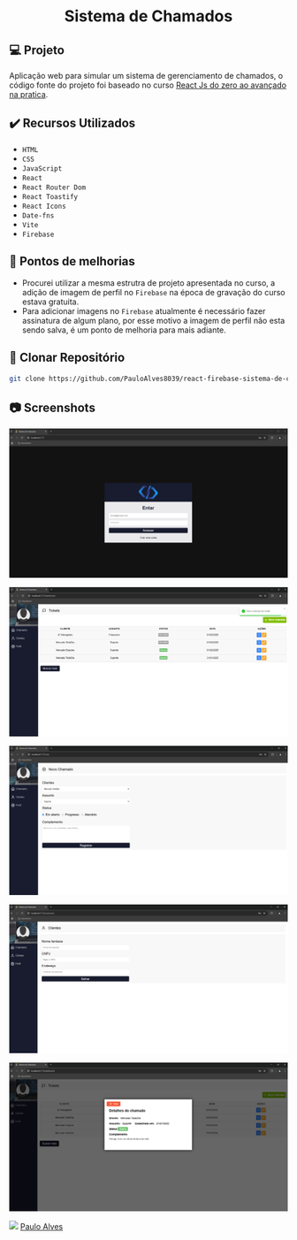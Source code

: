 <h1 align="center">Sistema de Chamados</h1>

## :computer: Projeto

Aplicação web para simular um sistema de gerenciamento de chamados, o código fonte do projeto foi baseado no curso [React Js do zero ao avançado na pratica](https://www.udemy.com/course/curso-reactjs/?couponCode=ST21MT121624).

## ✔️ Recursos Utilizados

- `HTML`
- `CSS`
- `JavaScript`
- `React`
- `React Router Dom`
- `React Toastify`
- `React Icons` 
- `Date-fns` 
- `Vite`
- `Firebase`

## :muscle: Pontos de melhorias

- Procurei utilizar a mesma estrutra de projeto apresentada no curso, a adição de imagem de perfil no `Firebase` na época de gravação do curso estava gratuita.
- Para adicionar imagens no `Firebase` atualmente é necessário fazer assinatura de algum plano, por esse motivo a imagem de perfil não esta sendo salva, é um ponto de melhoria para mais adiante.


## :floppy_disk: Clonar Repositório

```bash
git clone https://github.com/PauloAlves8039/react-firebase-sistema-de-chamados.git
```

## :camera: Screenshots

<p align="center"> <img src="https://github.com/PauloAlves8039/react-firebase-sistema-de-chamados/blob/master/src/assets/images/screenshot1.png" /></p>
<p align="center"> <img src="https://github.com/PauloAlves8039/react-firebase-sistema-de-chamados/blob/master/src/assets/images/screenshot2.png" /></p>
<p align="center"> <img src="https://github.com/PauloAlves8039/react-firebase-sistema-de-chamados/blob/master/src/assets/images/screenshot3.png" /></p>
<p align="center"> <img src="https://github.com/PauloAlves8039/react-firebase-sistema-de-chamados/blob/master/src/assets/images/screenshot4.png" /></p>
<p align="center"> <img src="https://github.com/PauloAlves8039/react-firebase-sistema-de-chamados/blob/master/src/assets/images/screenshot5.png" /></p>

<a href="https://github.com/PauloAlves8039"><img src="https://avatars.githubusercontent.com/u/57012714?v=4" width=70></a>
[Paulo Alves](https://github.com/PauloAlves8039)
